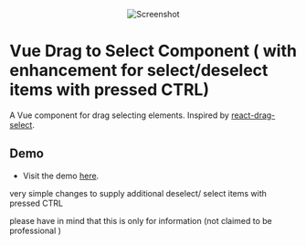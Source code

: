<p align="center">
  <img src="https://raw.githubusercontent.com/stephan281094/vue-drag-select/master/images/screenshot.png"
    alt="Screenshot">
</p>

# Vue Drag to Select Component  ( with enhancement for select/deselect items with pressed CTRL)
A Vue component for drag selecting elements. Inspired by [react-drag-select](https://github.com/pablofierro/react-drag-select).

## Demo
* Visit the demo [here](https://teste223.lima-city.de/).

very simple changes to supply additional deselect/ select items with pressed CTRL 

please have in mind that this is only for information (not claimed to be professional )
